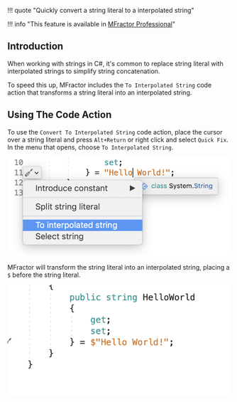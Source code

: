 !!! quote "Quickly convert a string literal to a interpolated string"

!!! info "This feature is available in [MFractor Professional](https://www.mfractor.com/products/mfractor-professional)"

## Introduction

When working with strings in C#, it's common to replace string literal with interpolated strings to simplify string concatenation.

To speed this up, MFractor includes the `To Interpolated String` code action that transforms a string literal into an interpolated string.

## Using The Code Action

To use the `Convert To Interpolated String` code action, place the cursor over a string literal and press `Alt+Return` or right click and select `Quick Fix`. In the menu that opens, choose `To Interpolated String`.

![Invoking the To Interpolated String from the Quick Fix  or Keyboard Shortcut](/img/csharp/code-actions/to-interpolated-string-01.png)

MFractor will transform the string literal into an interpolated string, placing a `$` before the string literal.

![The result of the To Interpolated String code action](/img/csharp/code-actions/to-interpolated-string-02.png)
